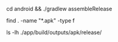 

cd android && ./gradlew assembleRelease


find . -name "*.apk" -type f


ls -lh ./app/build/outputs/apk/release/